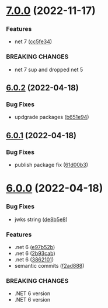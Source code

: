 # [7.0.0](https://github.com/NetDevPack/Security.JwtExtensions/compare/v6.0.2...v7.0.0) (2022-11-17)


### Features

* net 7 ([cc5fe34](https://github.com/NetDevPack/Security.JwtExtensions/commit/cc5fe347933f03ff934787ae3821263b48050cef))


### BREAKING CHANGES

* net 7 sup and dropped net 5

## [6.0.2](https://github.com/NetDevPack/Security.JwtExtensions/compare/v6.0.1...v6.0.2) (2022-04-18)


### Bug Fixes

* updgrade packages ([b651e94](https://github.com/NetDevPack/Security.JwtExtensions/commit/b651e94f6d2be5b34d36c377dc5cb4c5a485c0dc))

## [6.0.1](https://github.com/NetDevPack/Security.JwtExtensions/compare/v6.0.0...v6.0.1) (2022-04-18)


### Bug Fixes

* publish package fix ([61d00b3](https://github.com/NetDevPack/Security.JwtExtensions/commit/61d00b3d4424b9d5ef507bcb056836869a8a1c46))

# [6.0.0](https://github.com/NetDevPack/Security.JwtExtensions/compare/v5.0.1...v6.0.0) (2022-04-18)


### Bug Fixes

* jwks string ([de8b5e8](https://github.com/NetDevPack/Security.JwtExtensions/commit/de8b5e8fd1faee3e7171a07db891c2509512a5ed))


### Features

* .net 6 ([e97b52b](https://github.com/NetDevPack/Security.JwtExtensions/commit/e97b52b9a92c8a8662415c4717ce99eee5121176))
* .net 6 ([2b93cab](https://github.com/NetDevPack/Security.JwtExtensions/commit/2b93cab63d51c627d4648d845e5d1b71fad60c7b))
* .net 6 ([3862101](https://github.com/NetDevPack/Security.JwtExtensions/commit/386210183526036e22e3cdecdfa97ae035023e47))
* semantic commits ([f2ad888](https://github.com/NetDevPack/Security.JwtExtensions/commit/f2ad88894865eee869bd1fa5aa3d4b0b991bfc1a))


### BREAKING CHANGES

* .NET 6 version
* .NET 6 version
